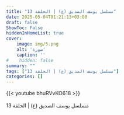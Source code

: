 ```yaml
---
title: "مسلسل يوسف الصديق (ع) | الحلقة 13"
date: 2025-05-04T01:21:13+03:00
draft: false
ShowToc: False
hiddenInHomeList: true
cover:
    image: img/5.png
    alt: 'صورة'
    caption: ''
#    hidden: false
summary: ""
tags: ["مسلسل يوسف الصديق (ع) | الحلقة 13"]
categories: []
---
```


{{< youtube bhuRVvKO618 >}}  
 <br>
مسلسل يوسف الصديق (ع) | الحلقة 13